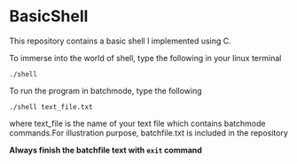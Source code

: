 # BasicShell

This repository contains a basic shell I implemented using C.

To immerse into the world of shell, type the following in your linux terminal
```
./shell
```
To run the program in batchmode, type the following
```
./shell text_file.txt
```
where text_file is the name of your text file which contains batchmode commands.For illustration purpose, batchfile.txt is included in the repository

**Always finish the batchfile text with `exit` command**
